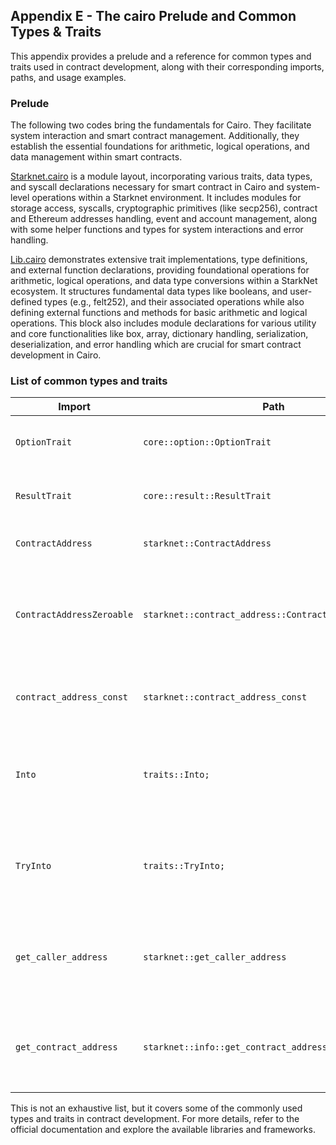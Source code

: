 ## Appendix E - The cairo Prelude and Common Types & Traits

This appendix provides a prelude and a reference for common types and traits used in contract development, along with their corresponding imports, paths, and usage examples.

### Prelude

The following two codes bring the fundamentals for Cairo. They facilitate system interaction and smart contract management. Additionally, they establish the essential foundations for arithmetic, logical operations, and data management within smart contracts.

[Starknet.cairo](https://github.com/starkware-libs/cairo/blob/v2.2.0/corelib/src/starknet.cairo) is a module layout, incorporating various traits, data types, and syscall declarations necessary for smart contract in Cairo and system-level operations within a Starknet environment. It includes modules for storage access, syscalls, cryptographic primitives (like secp256), contract and Ethereum addresses handling, event and account management, along with some helper functions and types for system interactions and error handling.

[Lib.cairo](https://github.com/starkware-libs/cairo/blob/v2.2.0/corelib/src/lib.cairo) demonstrates extensive trait implementations, type definitions, and external function declarations, providing foundational operations for arithmetic, logical operations, and data type conversions within a StarkNet ecosystem. It structures fundamental data types like booleans, and user-defined types (e.g., felt252), and their associated operations while also defining external functions and methods for basic arithmetic and logical operations. This block also includes module declarations for various utility and core functionalities like box, array, dictionary handling, serialization, deserialization, and error handling which are crucial for smart contract development in Cairo.

### List of common types and traits

| Import                    | Path                                                  | Usage                                                                                                                                                                                  |
| ------------------------- | ----------------------------------------------------- | -------------------------------------------------------------------------------------------------------------------------------------------------------------------------------------- |
| `OptionTrait`             | `core::option::OptionTrait`                            | `OptionTrait<T>` defines a set of methods required to manipulate optional value.                                                                                                       |
| `ResultTrait`             | `core::result::ResultTrait`                            | `ResultTrait<T, E>` Type for Starknet contract address, a value in the range [0, 2 \*\* 251).                                                                                          |
| `ContractAddress`         | `starknet::ContractAddress`                           | `ContractAddress` is a type to represent the smart contract address                                                                                                                    |
| `ContractAddressZeroable` | `starknet::contract_address::ContractAddressZeroable` | `ContractAddressZeroable` is the implementation of the trait `Zeroable` for the `ContractAddress` type. It is required to check whether a value of `t:ContractAddress` is zero or not. |
| `contract_address_const`  | `starknet::contract_address_const`                    | The `contract_address_const!` it's a function that allows instantiating constant contract address values.                                                                              |
| `Into`                    | `traits::Into;`                                       | `Into<T>` is a trait used for conversion between types. If there is an implementation of Into<T,S> for the types T and S, you can convert T into S.                                    |
| `TryInto`                 | `traits::TryInto;`                                    | `TryInto<T>` is a trait used for conversion between types.If there is an implementation of TryInto<T,S> for the types T and S, you can convert T into S.                               |
| `get_caller_address`      | `starknet::get_caller_address`                        | `get_caller_address()` is a function that returns the address of the caller of the contract. It can be used to identify the caller of a contract function.                             |
| `get_contract_address`    | `starknet::info::get_contract_address`                | `get_contract_address()` is a function that returns the address of the current contract. It can be used to obtain the address of the contract being executed.                          |

This is not an exhaustive list, but it covers some of the commonly used types and traits in contract development. For more details, refer to the official documentation and explore the available libraries and frameworks.
